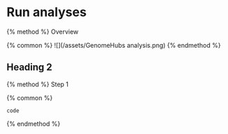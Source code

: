 # Run analyses

{% method %}
Overview

{% common %}
![](/assets/GenomeHubs analysis.png)
{% endmethod %}


## Heading 2

{% method %}
Step 1

{% common %}
```
code
```

{% endmethod %}


